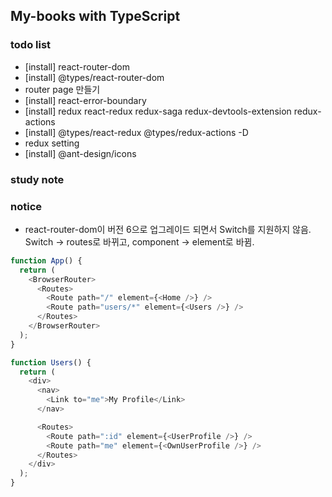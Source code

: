 ## My-books with TypeScript

### todo list

- [install] react-router-dom
- [install] @types/react-router-dom
- router page 만들기
- [install] react-error-boundary
- [install] redux react-redux redux-saga redux-devtools-extension redux-actions
- [install] @types/react-redux @types/redux-actions -D
- redux setting
- [install] @ant-design/icons

### study note

### notice

- react-router-dom이 버전 6으로 업그레이드 되면서 Switch를 지원하지 않음.
  Switch -> routes로 바뀌고, component -> element로 바뀜.

```ts
function App() {
  return (
    <BrowserRouter>
      <Routes>
        <Route path="/" element={<Home />} />
        <Route path="users/*" element={<Users />} />
      </Routes>
    </BrowserRouter>
  );
}

function Users() {
  return (
    <div>
      <nav>
        <Link to="me">My Profile</Link>
      </nav>

      <Routes>
        <Route path=":id" element={<UserProfile />} />
        <Route path="me" element={<OwnUserProfile />} />
      </Routes>
    </div>
  );
}
```
